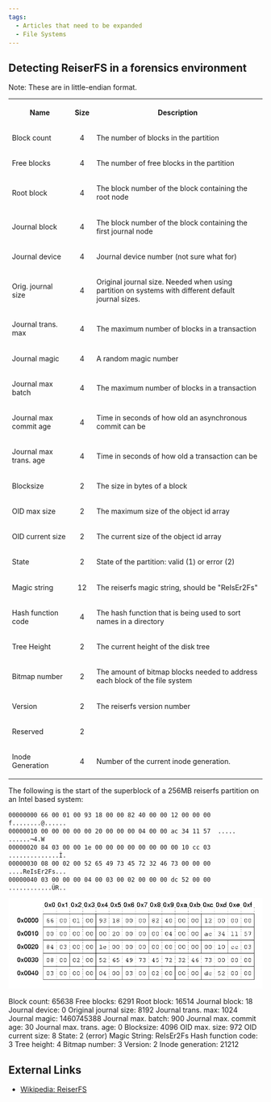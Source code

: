 ```yaml
---
tags:
  - Articles that need to be expanded
  - File Systems
---
```

## Detecting ReiserFS in a forensics environment

Note: These are in little-endian format.

<table border="0">
<tr>
<th>

**Name**

</th>
<th>

Size

</th>
<th>

Description

</th>
</tr>
<tr>
<td>

Block count

</td>
<td align="center">

4

</td>
<td>

The number of blocks in the partition

</td>
</tr>
<tr>
<td>

Free blocks

</td>
<td align="center">

4

</td>
<td>

The number of free blocks in the partition

</td>
</tr>
<tr>
<td>

Root block

</td>
<td align="center">

4

</td>
<td>

The block number of the block containing the root node

</td>
</tr>
<tr>
<td>

Journal block

</td>
<td align="center">

4

</td>
<td>

The block number of the block containing the first journal node

</td>
</tr>
<tr>
<td>

Journal device

</td>
<td align="center">

4

</td>
<td>

Journal device number (not sure what for)

</td>
</tr>
<tr>
<td>

Orig. journal size

</td>
<td align="center">

4

</td>
<td>

Original journal size. Needed when using partition on systems with
different default journal sizes.

</td>
</tr>
<tr>
<td>

Journal trans. max

</td>
<td align="center">

4

</td>
<td>

The maximum number of blocks in a transaction

</td>
</tr>
<tr>
<td>

Journal magic

</td>
<td align="center">

4

</td>
<td>

A random magic number

</td>
</tr>
<tr>
<td>

Journal max batch

</td>
<td align="center">

4

</td>
<td>

The maximum number of blocks in a transaction

</td>
</tr>
<tr>
<td>

Journal max commit age

</td>
<td align="center">

4

</td>
<td>

Time in seconds of how old an asynchronous commit can be

</td>
</tr>
<tr>
<td>

Journal max trans. age

</td>
<td align="center">

4

</td>
<td>

Time in seconds of how old a transaction can be

</td>
</tr>
<tr>
<td>

Blocksize

</td>
<td align="center">

2

</td>
<td>

The size in bytes of a block

</td>
</tr>
<tr>
<td>

OID max size

</td>
<td align="center">

2

</td>
<td>

The maximum size of the object id array

</td>
</tr>
<tr>
<td>

OID current size

</td>
<td align="center">

2

</td>
<td>

The current size of the object id array

</td>
</tr>
<tr>
<td>

State

</td>
<td align="center">

2

</td>
<td>

State of the partition: valid (1) or error (2)

</td>
</tr>
<tr>
<td>

Magic string

</td>
<td align="center">

12

</td>
<td>

The reiserfs magic string, should be "ReIsEr2Fs"

</td>
</tr>
<tr>
<td>

Hash function code

</td>
<td align="center">

4

</td>
<td>

The hash function that is being used to sort names in a directory

</td>
</tr>
<tr>
<td>

Tree Height

</td>
<td align="center">

2

</td>
<td>

The current height of the disk tree

</td>
</tr>
<tr>
<td>

Bitmap number

</td>
<td align="center">

2

</td>
<td>

The amount of bitmap blocks needed to address each block of the file
system

</td>
</tr>
<tr>
<td>

Version

</td>
<td align="center">

2

</td>
<td>

The reiserfs version number

</td>
</tr>
<tr>
<td>

Reserved

</td>
<td align="center">

2

</td>
<td>

 

</td>
</tr>
<tr>
<td>

Inode Generation

</td>
<td align="center">

4

</td>
<td>

Number of the current inode generation.

</td>
</tr>
</table>

The following is the start of the superblock of a 256MB reiserfs
partition on an Intel based system:

    00000000 66 00 01 00 93 18 00 00 82 40 00 00 12 00 00 00  f........@......
    00000010 00 00 00 00 00 20 00 00 00 04 00 00 ac 34 11 57  ..... ......¬4.W
    00000020 84 03 00 00 1e 00 00 00 00 00 00 00 00 10 cc 03  ..............Ì.
    00000030 08 00 02 00 52 65 49 73 45 72 32 46 73 00 00 00  ....ReIsEr2Fs...
    00000040 03 00 00 00 04 00 03 00 02 00 00 00 dc 52 00 00  ............ÜR..

<img src="../assets/images/Superblock_example.png"
title="superblock_example" width="550"
alt="superblock_example" />


Block count: 65638
Free blocks: 6291
Root block: 16514
Journal block: 18
Journal device: 0
Original journal size: 8192
Journal trans. max: 1024
Journal magic: 1460745388
Journal max. batch: 900
Journal max. commit age: 30
Journal max. trans. age: 0
Blocksize: 4096
OID max. size: 972
OID current size: 8
State: 2 (error)
Magic String: ReIsEr2Fs
Hash function code: 3
Tree height: 4
Bitmap number: 3
Version: 2
Inode generation: 21212

## External Links

- [Wikipedia: ReiserFS](https://en.wikipedia.org/wiki/Reiserfs)
